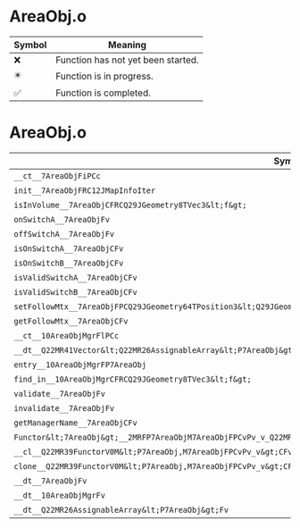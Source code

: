 # AreaObj.o
| Symbol | Meaning 
| ------------- | ------------- 
| :x: | Function has not yet been started. 
| :eight_pointed_black_star: | Function is in progress. 
| :white_check_mark: | Function is completed. 


# AreaObj.o
| Symbol | Decompiled? |
| ------------- | ------------- |
| `__ct__7AreaObjFiPCc` | :white_check_mark: |
| `init__7AreaObjFRC12JMapInfoIter` | :white_check_mark: |
| `isInVolume__7AreaObjCFRCQ29JGeometry8TVec3&lt;f&gt;` | :white_check_mark: |
| `onSwitchA__7AreaObjFv` | :white_check_mark: |
| `offSwitchA__7AreaObjFv` | :white_check_mark: |
| `isOnSwitchA__7AreaObjCFv` | :white_check_mark: |
| `isOnSwitchB__7AreaObjCFv` | :white_check_mark: |
| `isValidSwitchA__7AreaObjCFv` | :white_check_mark: |
| `isValidSwitchB__7AreaObjCFv` | :white_check_mark: |
| `setFollowMtx__7AreaObjFPCQ29JGeometry64TPosition3&lt;Q29JGeometry38TMatrix34&lt;Q29JGeometry13SMatrix34C&lt;f&gt;&gt;&gt;` | :white_check_mark: |
| `getFollowMtx__7AreaObjCFv` | :white_check_mark: |
| `__ct__10AreaObjMgrFlPCc` | :white_check_mark: |
| `__dt__Q22MR41Vector&lt;Q22MR26AssignableArray&lt;P7AreaObj&gt;&gt;Fv` | :white_check_mark: |
| `entry__10AreaObjMgrFP7AreaObj` | :white_check_mark: |
| `find_in__10AreaObjMgrCFRCQ29JGeometry8TVec3&lt;f&gt;` | :x: |
| `validate__7AreaObjFv` | :white_check_mark: |
| `invalidate__7AreaObjFv` | :white_check_mark: |
| `getManagerName__7AreaObjCFv` | :white_check_mark: |
| `Functor&lt;7AreaObj&gt;__2MRFP7AreaObjM7AreaObjFPCvPv_v_Q22MR39FunctorV0M&lt;P7AreaObj,M7AreaObjFPCvPv_v&gt;` | :white_check_mark: |
| `__cl__Q22MR39FunctorV0M&lt;P7AreaObj,M7AreaObjFPCvPv_v&gt;CFv` | :white_check_mark: |
| `clone__Q22MR39FunctorV0M&lt;P7AreaObj,M7AreaObjFPCvPv_v&gt;CFP7JKRHeap` | :white_check_mark: |
| `__dt__7AreaObjFv` | :white_check_mark: |
| `__dt__10AreaObjMgrFv` | :white_check_mark: |
| `__dt__Q22MR26AssignableArray&lt;P7AreaObj&gt;Fv` | :white_check_mark: |
